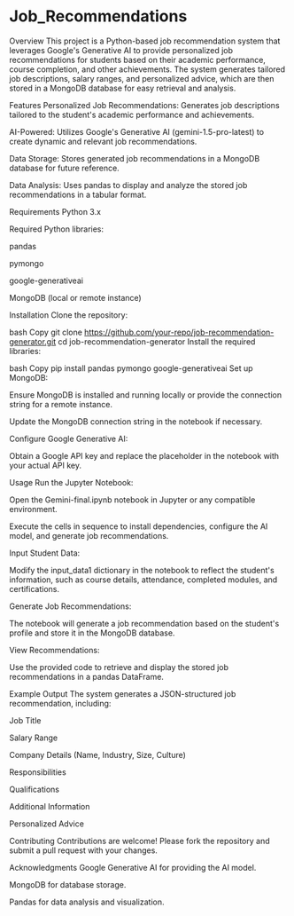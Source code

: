# Job_Recommendations
Overview
This project is a Python-based job recommendation system that leverages Google's Generative AI to provide personalized job recommendations for students based on their academic performance, course completion, and other achievements. The system generates tailored job descriptions, salary ranges, and personalized advice, which are then stored in a MongoDB database for easy retrieval and analysis.

Features
Personalized Job Recommendations: Generates job descriptions tailored to the student's academic performance and achievements.

AI-Powered: Utilizes Google's Generative AI (gemini-1.5-pro-latest) to create dynamic and relevant job recommendations.

Data Storage: Stores generated job recommendations in a MongoDB database for future reference.

Data Analysis: Uses pandas to display and analyze the stored job recommendations in a tabular format.

Requirements
Python 3.x

Required Python libraries:

pandas

pymongo

google-generativeai

MongoDB (local or remote instance)

Installation
Clone the repository:

bash
Copy
git clone https://github.com/your-repo/job-recommendation-generator.git
cd job-recommendation-generator
Install the required libraries:

bash
Copy
pip install pandas pymongo google-generativeai
Set up MongoDB:

Ensure MongoDB is installed and running locally or provide the connection string for a remote instance.

Update the MongoDB connection string in the notebook if necessary.

Configure Google Generative AI:

Obtain a Google API key and replace the placeholder in the notebook with your actual API key.

Usage
Run the Jupyter Notebook:

Open the Gemini-final.ipynb notebook in Jupyter or any compatible environment.

Execute the cells in sequence to install dependencies, configure the AI model, and generate job recommendations.

Input Student Data:

Modify the input_data1 dictionary in the notebook to reflect the student's information, such as course details, attendance, completed modules, and certifications.

Generate Job Recommendations:

The notebook will generate a job recommendation based on the student's profile and store it in the MongoDB database.

View Recommendations:

Use the provided code to retrieve and display the stored job recommendations in a pandas DataFrame.

Example Output
The system generates a JSON-structured job recommendation, including:

Job Title

Salary Range

Company Details (Name, Industry, Size, Culture)

Responsibilities

Qualifications

Additional Information

Personalized Advice

Contributing
Contributions are welcome! Please fork the repository and submit a pull request with your changes.



Acknowledgments
Google Generative AI for providing the AI model.

MongoDB for database storage.

Pandas for data analysis and visualization.

